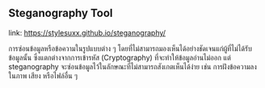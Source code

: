 ## Steganography Tool
link: https://stylesuxx.github.io/steganography/

การซ่อนข้อมูลหรือข้อความในรูปแบบต่าง ๆ โดยที่ไม่สามารถมองเห็นได้อย่างชัดเจนแก่ผู้ที่ไม่ได้รับข้อมูลนั้น 
ซึ่งแตกต่างจากการเข้ารหัส (Cryptography) ที่จะทำให้ข้อมูลอ่านไม่ออก แต่ steganography จะซ่อนข้อมูลไว้ในลักษณะที่ไม่สามารถสังเกตเห็นได้ง่าย เช่น การฝังข้อความลงในภาพ เสียง หรือไฟล์อื่น ๆ

